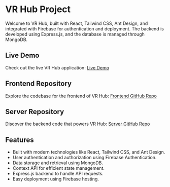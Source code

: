 # VR Hub Project

Welcome to VR Hub,  built with React, Tailwind CSS, Ant Design, and integrated with Firebase for authentication and deployment. The backend is developed using Express.js, and the database is managed through MongoDB.

## Live Demo
Check out the live VR Hub application: [Live Demo](https://vr-hub-28805.web.app/)

## Frontend Repository
Explore the codebase for the frontend of VR Hub: [Frontend GitHub Repo](https://github.com/MarufAlAslam/vrhub-frontent-react-firebase)

## Server Repository
Discover the backend code that powers VR Hub: [Server GitHub Repo](https://github.com/MarufAlAslam/vrhub-server-express-mongodb)

## Features
- Built with modern technologies like React, Tailwind CSS, and Ant Design.
- User authentication and authorization using Firebase Authentication.
- Data storage and retrieval using MongoDB.
- Context API for efficient state management.
- Express.js backend to handle API requests.
- Easy deployment using Firebase hosting.